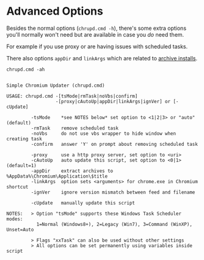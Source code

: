 # Advanced Options

Besides the normal options (`chrupd.cmd -h`), there's some extra options you'll normally won't need but are available in case you *do* need them.

For example if you use proxy or are having issues with scheduled tasks.

There also options `appDir` and `linkArgs` which are related to [archive installs](/docs/Archives.md).

`chrupd.cmd -ah`

``` text

Simple Chromium Updater (chrupd.cmd)

USAGE: chrupd.cmd -[tsMode|rmTask|noVbs|confirm]
                  -[proxy|cAutoUp|appDir|linkArgs|ignVer] or [-cUpdate]

         -tsMode    *see NOTES below* set option to <1|2|3> or "auto" (default)
         -rmTask    remove scheduled task
         -noVbs     do not use vbs wrapper to hide window when creating task
         -confirm   answer 'Y' on prompt about removing scheduled task

         -proxy     use a http proxy server, set option to <uri>
         -cAutoUp   auto update this script, set option to <0|1> (default=1)
         -appDir    extract archives to %AppData%\Chromium\Application\$title
         -linkArgs  option sets <arguments> for chrome.exe in Chromium shortcut
         -ignVer    ignore version mismatch between feed and filename

         -cUpdate   manually update this script

NOTES:   > Option "tsMode" supports these Windows Task Scheduler modes:
           1=Normal (Windows8+), 2=Legacy (Win7), 3=Command (WinXP), Unset=Auto

         > Flags "xxTask" can also be used without other settings
         > All options can be set permanently using variables inside script

```
